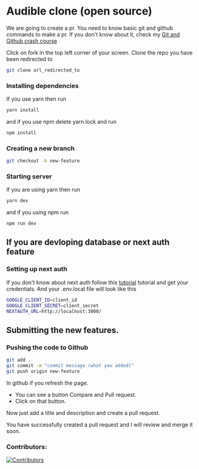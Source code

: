 # Audible clone (open source)

We are going to create a pr. You need to know basic git and github commands to make a pr. If you don't know about it, check my [Git and Github crash course](https://medium.com/geekculture/git-and-github-crash-course-b44f4885ff66 "Git and Github crash course")

Click on fork in the top left corner of your screen. Clone the repo you have been redirected to

```bash
git clone url_redirected_to
```

### Installing dependencies

If you use yarn then run

```bash
yarn install
```

and if you use npm delete yarn.lock and run

```bash
npm install
```

### Creating a new branch

```bash
git checkout -b new-feature
```

### Starting server

If you are using yarn then run

```bash
yarn dev
```

and if you using npm run

```bash
npm run dev
```


## If you are devloping database or next auth feature
### Setting up next auth

If you don't know about next auth follow this
[tutorial](https://medium.com/geekculture/why-and-how-to-get-started-with-next-auth-61740558b45b "Next auth crash course")
tutorial and get your credentials.
And your .env.local file will look like this

```bash
GOOGLE_CLIENT_ID=client_id
GOOGLE_CLIENT_SECRET=client_secret
NEXTAUTH_URL=http://localhost:3000/
```
## Submitting the new features.
### Pushing the code to Github

```bash
git add .
git commit -m "commit message (what you added)"
git push origin new-feature
```

In github if you refresh the page.

- You can see a button Compare and Pull request.
- Click on that button.

Now just add a title and description and create a pull request.

You have successfully created a pull request and I will review and merge it soon.


### Contributors:

[
    ![Contributors](https://contrib.rocks/image?repo=avneesh0612/audible)
](https://github.com/avneesh0612/audible/graphs/contributors)
